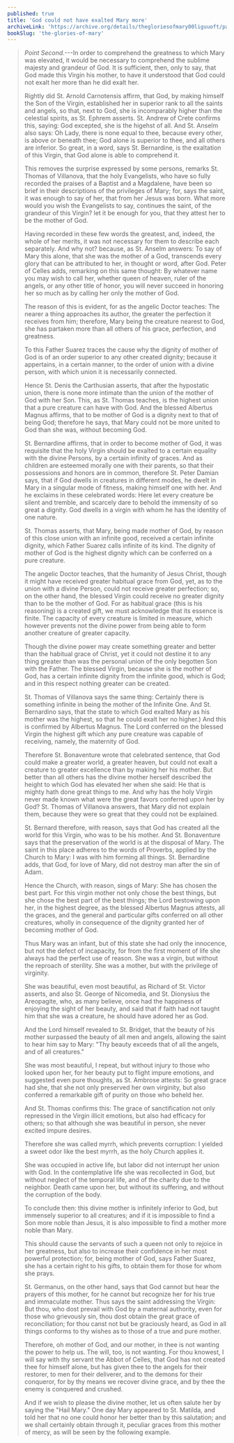 ```yaml
---
published: true
title: 'God could not have exalted Mary more'
archiveLink: 'https://archive.org/details/thegloriesofmary00liguuoft/page/422?view=theater'
bookSlug: 'the-glories-of-mary'
---
```


> *Point Second.*---In order to comprehend the greatness to which Mary was elevated, it would be necessary to comprehend the sublime majesty and grandeur of God. It is sufficient, then, only to say, that God made this Virgin his mother, to have it understood that God could not exalt her more than he did exalt her.
>
> Rightly did St. Arnold Carnotensis affirm, that God, by making himself the Son of the Virgin, established her in superior rank to all the saints and angels, so that, next to God, she is incomparably higher than the celestial spirits, as St. Ephrem asserts. St. Andrew of Crete confirms this, saying: God excepted, she is the higehst of all. And St. Anselm also says: Oh Lady, there is none equal to thee, because every other, is above or beneath thee; God alone is superior to thee, and all others are inferior. So great, in a word, says St. Bernardine, is the exaltation of this Virgin, that God alone is able to comprehend it.
>
> This removes the surprise expressed by some persons, remarks St. Thomas of Villanova, that the holy Evangelists, who have so fully recorded the praises of a Baptist and a Magdalene, have been so brief in their descriptions of the privileges of Mary; for, says the saint, it was enough to say of her, that from her Jesus was born. What more would you wish the Evangelists to say, continues the saint, of the grandeur of this Virgin? let it be enough for you, that they attest her to be the mother of God.
>
> Having recorded in these few words the greatest, and, indeed, the whole of her merits, it was not necessary for them to describe each separately. And why not? because, as St. Anselm answers: To say of Mary this alone, that she was the mother of a God, transcends every glory that can be attributed to her, in thought or word, after God. Peter of Celles adds, remarking on this same thought: By whatever name you may wish to call her, whether queen of heaven, ruler of the angels, or any other title of honor, you will never succeed in honoring her so much as by calling her only the mother of God.
>
> The reason of this is evident, for as the angelic Doctor teaches: The nearer a thing approaches its author, the greater the perfection it receives from him; therefore, Mary being the creature nearest to God, she has partaken more than all others of his grace, perfection, and greatness.
>
> To this Father Suarez traces the cause why the dignity of mother of God is of an order superior to any other created dignity; because it appertains, in a certain manner, to the order of union with a divine person, with which union it is necessarily connected.
>
> Hence St. Denis the Carthusian asserts, that after the hypostatic union, there is none more intimate than the union of the mother of God with her Son. This, as St. Thomas teaches, is the highest union that a pure creature can have with God. And the blessed Albertus Magnus affirms, that to be mother of God is a dignity next to that of being God; therefore he says, that Mary could not be more united to God than she was, without becoming God.
>
> St. Bernardine affirms, that in order to become mother of God, it was requisite that the holy Virgin should be exalted to a certain equality with the divine Persons, by a certain infinity of graces. And as children are esteemed morally one with their parents, so that their possessions and honors are in common, therefore St. Peter Damian says, that if God dwells in creatures in different modes, he dwelt in Mary in a singular mode of fitness, making himself one with her. And he exclaims in these celebrated words: Here let every creature be silent and tremble, and scarcely dare to behold the immensity of so great a dignity. God dwells in a virgin with whom he has the identity of one nature.
>
> St. Thomas asserts, that Mary, being made mother of God, by reason of this close union with an infinite good, received a certain infinite dignity, which Father Suarez calls infinite of its kind. The dignity of mother of God is the highest dignity which can be conferred on a pure creature.
>
> The angelic Doctor teaches, that the humanity of Jesus Christ, though it might have received greater habitual grace from God, yet, as to the union with a divine Person, could not receive greater perfection; so, on the other hand, the blessed Virgin could receive no greater dignity than to be the mother of God. For as habitual grace (this is his reasoning) is a created gift, we must acknowledge that its essence is finite. The capacity of every creature is limited in measure, which however prevents not the divine power from being able to form another creature of greater capacity.
>
> Though the divine power may create something greater and better than the habitual grace of Christ, yet it could not destine it to any thing greater than was the personal union of the only begotten Son with the Father. The blessed Virgin, because she is the mother of God, has a certain infinite dignity from the infinite good, which is God; and in this respect nothing greater can be created.
>
> St. Thomas of Villanova says the same thing: Certainly there is something infinite in being the mother of the Infinite One. And St. Bernardino says, that the state to which God exalted Mary as his mother was the highest, so that he could exalt her no higher.) And this is confirmed by Albertus Magnus. The Lord conferred on the blessed Virgin the highest gift which any pure creature was capable of receiving, namely, the maternity of God.
>
> Therefore St. Bonaventure wrote that celebrated sentence, that God could make a greater world, a greater heaven, but could not exalt a creature to greater excellence than by making her his mother. But better than all others has the divine mother herself described the height to which God has elevated her when she said: He that is mighty hath done great things to me. And why has the holy Virgin never made known what were the great favors conferred upon her by God? St. Thomas of Villanova answers, that Mary did not explain them, because they were so great that they could not be explained.
>
> St. Bernard therefore, with reason, says that God has created all the world for this Virgin, who was to be his mother. And St. Bonaventure says that the preservation of the world is at the disposal of Mary. The saint in this place adheres to the words of Proverbs, applied by the Church to Mary: I was with him forming all things. St. Bernardine adds, that God, for love of Mary, did not destroy man after the sin of Adam.
>
> Hence the Church, with reason, sings of Mary: She has chosen the best part. For this virgin mother not only chose the best things, but she chose the best part of the best things; the Lord bestowing upon her, in the highest degree, as the blessed Albertus Magnus attests, all the graces, and the general and particular gifts conferred on all other creatures, wholly in consequence of the dignity granted her of becoming mother of God.
>
> Thus Mary was an infant, but of this state she had only the innocence, but not the defect of incapacity, for from the first moment of life she always had the perfect use of reason. She was a virgin, but without the reproach of sterility. She was a mother, but with the privilege of virginity.
>
> She was beautiful, even most beautiful, as Richard of St. Victor asserts, and also St. George of Nicomedia, and St. Dionysius the Areopagite, who, as many believe, once had the happiness of enjoying the sight of her beauty, and said that if faith had not taught him that she was a creature, he should have adored her as God.
>
> And the Lord himself revealed to St. Bridget, that the beauty of his mother surpassed the beauty of all men and angels, allowing the saint to hear him say to Mary: "Thy beauty exceeds that of all the angels, and of all creatures."
>
> She was most beautiful, I repeat, but without injury to those who looked upon her, for her beauty put to flight impure emotions, and suggested even pure thoughts, as St. Ambrose attests: So great grace had she, that she not only preserved her own virginity, but also conferred a remarkable gift of purity on those who beheld her.
>
> And St. Thomas confirms this: The grace of sanctification not only repressed in the Virgin illicit emotions, but also had efficacy for others; so that although she was beautiful in person, she never excited impure desires.
>
> Therefore she was called myrrh, which prevents corruption: I yielded a sweet odor like the best myrrh, as the holy Church applies it.
>
> She was occupied in active life, but labor did not interrupt her union with God. In the contemplative life she was recollected in God, but without neglect of the temporal life, and of the charity due to the neighbor. Death came upon her, but without its suffering, and without the corruption of the body.
>
> To conclude then: this divine mother is infinitely inferior to God, but immensely superior to all creatures; and if it is impossible to find a Son more noble than Jesus, it is also impossible to find a mother more noble than Mary.
>
> This should cause the servants of such a queen not only to rejoice in her greatness, but also to increase their confidence in her most powerful protection; for, being mother of God, says Father Suarez, she has a certain right to his gifts, to obtain them for those for whom she prays.
>
> St. Germanus, on the other hand, says that God cannot but hear the prayers of this mother, for he cannot but recognize her for his true and immaculate mother. Thus says the saint addressing the Virgin: But thou, who dost prevail with God by a maternal authority, even for those who grievously sin, thou dost obtain the great grace of reconciliation; for thou canst not but be graciously heard, as God in all things conforms to thy wishes as to those of a true and pure mother.
>
> Therefore, oh mother of God, and our mother, in thee is not wanting the power to help us. The will, too, is not wanting. For thou knowest, I will say with thy servant the Abbot of Celles, that God has not created thee for himself alone, but has given thee to the angels for their restorer, to men for their deliverer, and to the demons for their conqueror, for by thy means we recover divine grace, and by thee the enemy is conquered and crushed.
>
> And if we wish to please the divine mother, let us often salute her by saying the "Hail Mary." One day Mary appeared to St. Matilda, and told her that no one could honor her better than by this salutation; and we shall certainly obtain through it, peculiar graces from this mother of mercy, as will be seen by the following example.
